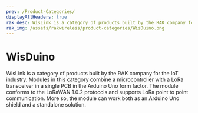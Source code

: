 ```yaml
---
prev: /Product-Categories/
displayAllHeaders: true
rak_desc: WisLink is a category of products built by the RAK company for the IoT industry. Modules in this category combine a microcontroller with a LoRa transceiver in a single PCB in the Arduino Uno form factor. The module conforms to the LoRaWAN 1.0.2 protocols and supports LoRa point to point communication. More so, the module can work both as an Arduino Uno shield and a standalone solution.
rak_img: /assets/rakwireless/product-categories/WisDuino.png
---
```


# WisDuino

<rk-head img="/assets/rakwireless/product-categories/WisDuino.svg" center>

WisLink is a category of products built by the RAK company for the IoT industry. Modules in this category combine a microcontroller with a LoRa transceiver in a single PCB in the Arduino Uno form factor. The module conforms to the LoRaWAN 1.0.2 protocols and supports LoRa point to point communication. More so, the module can work both as an Arduino Uno shield and a standalone solution.


</rk-head>

<rk-products :tags="['wisduino']" />